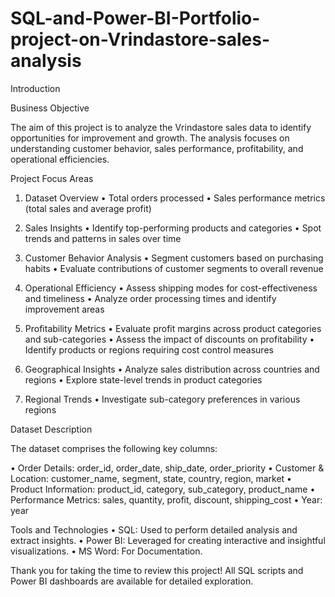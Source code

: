 # SQL-and-Power-BI-Portfolio-project-on-Vrindastore-sales-analysis

Introduction

Business Objective

The aim of this project is to analyze the Vrindastore sales data to identify opportunities for improvement and growth. The analysis focuses on understanding customer behavior, sales performance, profitability, and operational efficiencies.

Project Focus Areas

1. Dataset Overview
•	Total orders processed
•	Sales performance metrics (total sales and average profit)

2. Sales Insights
•	Identify top-performing products and categories
•	Spot trends and patterns in sales over time

3. Customer Behavior Analysis
•	Segment customers based on purchasing habits
•	Evaluate contributions of customer segments to overall revenue

4. Operational Efficiency
•	Assess shipping modes for cost-effectiveness and timeliness
• Analyze order processing times and identify improvement areas

5. Profitability Metrics
•	Evaluate profit margins across product categories and sub-categories
•	Assess the impact of discounts on profitability
•	Identify products or regions requiring cost control measures

6. Geographical Insights
•	Analyze sales distribution across countries and regions
•	Explore state-level trends in product categories

7. Regional Trends
•	Investigate sub-category preferences in various regions

Dataset Description

The dataset comprises the following key columns:

•	Order Details: order_id, order_date, ship_date, order_priority
•	Customer & Location: customer_name, segment, state, country, region, market
•	Product Information: product_id, category, sub_category, product_name
•	Performance Metrics: sales, quantity, profit, discount, shipping_cost
•	Year: year

Tools and Technologies
•	SQL: Used to perform detailed analysis and extract insights.
•	Power BI: Leveraged for creating interactive and insightful visualizations.
•	MS Word: For Documentation.

Thank you for taking the time to review this project! All SQL scripts and Power BI dashboards are available for detailed exploration.









